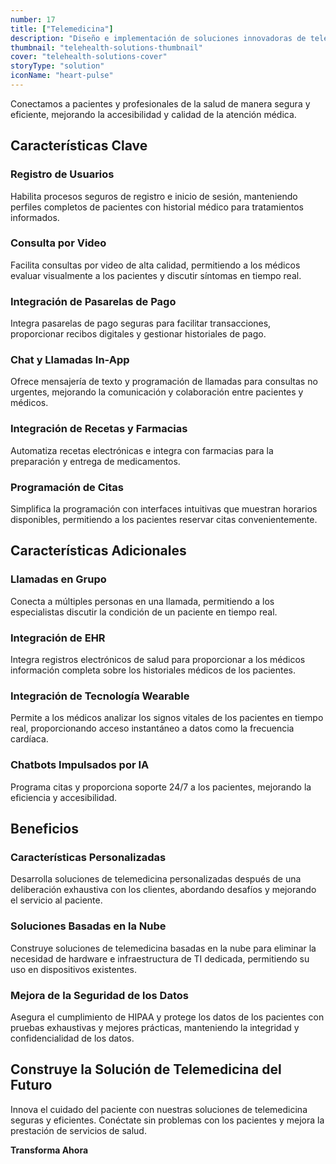 ```yaml
---
number: 17
title: ["Telemedicina"]
description: "Diseño e implementación de soluciones innovadoras de telemedicina para mejorar la atención al paciente, optimizar flujos de trabajo y aumentar la accesibilidad."
thumbnail: "telehealth-solutions-thumbnail"
cover: "telehealth-solutions-cover"
storyType: "solution"
iconName: "heart-pulse"
---
```


Conectamos a pacientes y profesionales de la salud de manera segura y eficiente, mejorando la accesibilidad y calidad de la atención médica.



## Características Clave

### Registro de Usuarios

Habilita procesos seguros de registro e inicio de sesión, manteniendo perfiles completos de pacientes con historial médico para tratamientos informados.

### Consulta por Video

Facilita consultas por video de alta calidad, permitiendo a los médicos evaluar visualmente a los pacientes y discutir síntomas en tiempo real.

### Integración de Pasarelas de Pago

Integra pasarelas de pago seguras para facilitar transacciones, proporcionar recibos digitales y gestionar historiales de pago.

### Chat y Llamadas In-App

Ofrece mensajería de texto y programación de llamadas para consultas no urgentes, mejorando la comunicación y colaboración entre pacientes y médicos.

### Integración de Recetas y Farmacias

Automatiza recetas electrónicas e integra con farmacias para la preparación y entrega de medicamentos.

### Programación de Citas

Simplifica la programación con interfaces intuitivas que muestran horarios disponibles, permitiendo a los pacientes reservar citas convenientemente.

## Características Adicionales

### Llamadas en Grupo

Conecta a múltiples personas en una llamada, permitiendo a los especialistas discutir la condición de un paciente en tiempo real.

### Integración de EHR

Integra registros electrónicos de salud para proporcionar a los médicos información completa sobre los historiales médicos de los pacientes.

### Integración de Tecnología Wearable

Permite a los médicos analizar los signos vitales de los pacientes en tiempo real, proporcionando acceso instantáneo a datos como la frecuencia cardíaca.

### Chatbots Impulsados por IA

Programa citas y proporciona soporte 24/7 a los pacientes, mejorando la eficiencia y accesibilidad.

## Beneficios

### Características Personalizadas

Desarrolla soluciones de telemedicina personalizadas después de una deliberación exhaustiva con los clientes, abordando desafíos y mejorando el servicio al paciente.

### Soluciones Basadas en la Nube

Construye soluciones de telemedicina basadas en la nube para eliminar la necesidad de hardware e infraestructura de TI dedicada, permitiendo su uso en dispositivos existentes.

### Mejora de la Seguridad de los Datos

Asegura el cumplimiento de HIPAA y protege los datos de los pacientes con pruebas exhaustivas y mejores prácticas, manteniendo la integridad y confidencialidad de los datos.

## Construye la Solución de Telemedicina del Futuro

Innova el cuidado del paciente con nuestras soluciones de telemedicina seguras y eficientes. Conéctate sin problemas con los pacientes y mejora la prestación de servicios de salud.

**Transforma Ahora**
